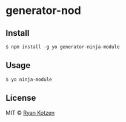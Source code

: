 # generator-nod

## Install

    $ npm install -g yo generator-ninja-module

## Usage

    $ yo ninja-module

## License

MIT © [Ryan Kotzen](https://github.com/eXigentCoder)
